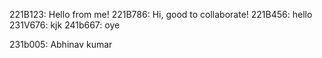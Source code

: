 221B123: Hello from me!
221B786: Hi, good to collaborate!
221B456: hello
231V676: kjk
241b667: oye

231b005: Abhinav kumar 

